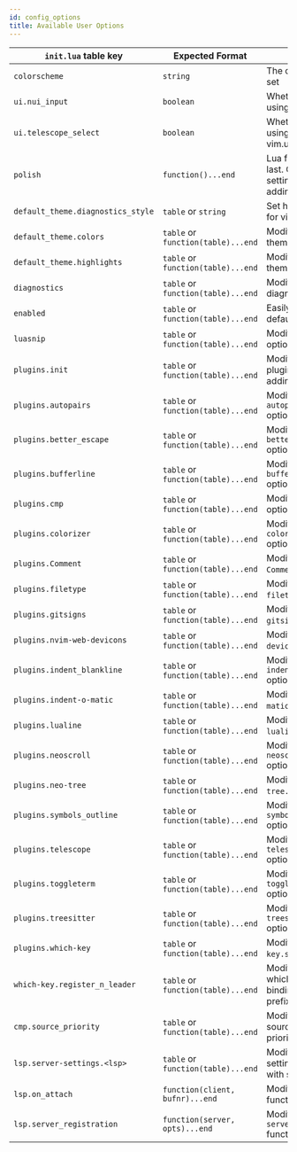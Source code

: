 ```yaml
---
id: config_options
title: Available User Options
---
```


| `init.lua` table key              | Expected Format                    | Use Case                                                                            |
| --------------------------------- | ---------------------------------- | ----------------------------------------------------------------------------------- |
| `colorscheme`                     | `string`                           | The colorscheme to be set                                                           |
| `ui.nui_input`                    | `boolean`                          | Whether or not to enable using NUI for vim.ui.input                                 |
| `ui.telescope_select`             | `boolean`                          | Whether or not to enable using Telescope for vim.ui.select                          |
| `polish`                          | `function()...end`                 | Lua function to be run last. Good place for setting vim options and adding mappings |
| `default_theme.diagnostics_style` | `table` or `string`                | Set highlight style options for virtual text                                        |
| `default_theme.colors`            | `table` or `function(table)...end` | Modify the default theme's color table                                              |
| `default_theme.highlights`        | `table` or `function(table)...end` | Modify the default theme's highlight groups                                         |
| `diagnostics`                     | `table` or `function(table)...end` | Modify the default vim diagnostics options                                          |
| `enabled`                         | `table` or `function(table)...end` | Easily enable or disable default plugins                                            |
| `luasnip`                         | `table` or `function(table)...end` | Modify available `luasnip` options                                                  |
| `plugins.init`                    | `table` or `function(table)...end` | Modify the default plugins table such as adding new plugins                         |
| `plugins.autopairs`               | `table` or `function(table)...end` | Modify the `autopairs.setup()` options                                              |
| `plugins.better_escape`           | `table` or `function(table)...end` | Modify the `better_escape.setup()` options                                          |
| `plugins.bufferline`              | `table` or `function(table)...end` | Modify the `bufferline.setup()` options                                             |
| `plugins.cmp`                     | `table` or `function(table)...end` | Modify the `cmp.setup()` options                                                    |
| `plugins.colorizer`               | `table` or `function(table)...end` | Modify the `colorizer.setup()` options                                              |
| `plugins.Comment`                 | `table` or `function(table)...end` | Modify the `Comment.setup()` options                                                |
| `plugins.filetype`                | `table` or `function(table)...end` | Modify the `filetype.setup()` options                                               |
| `plugins.gitsigns`                | `table` or `function(table)...end` | Modify the `gitsigns.setup()` options                                               |
| `plugins.nvim-web-devicons`       | `table` or `function(table)...end` | Modify the `nvim-web-devicons.setup()` options                                      |
| `plugins.indent_blankline`        | `table` or `function(table)...end` | Modify the `indent_blankline.setup()` options                                       |
| `plugins.indent-o-matic`          | `table` or `function(table)...end` | Modify the `indent-o-matic.setup()` options                                         |
| `plugins.lualine`                 | `table` or `function(table)...end` | Modify the `lualine.setup()` options                                                |
| `plugins.neoscroll`               | `table` or `function(table)...end` | Modify the `neoscroll.setup()` options                                              |
| `plugins.neo-tree`                | `table` or `function(table)...end` | Modify the `nvim-tree.setup()` options                                              |
| `plugins.symbols_outline`         | `table` or `function(table)...end` | Modify the `symbols_outline.setup()` options                                        |
| `plugins.telescope`               | `table` or `function(table)...end` | Modify the `telescope.setup()` options                                              |
| `plugins.toggleterm`              | `table` or `function(table)...end` | Modify the `toggleterm.setup()` options                                             |
| `plugins.treesitter`              | `table` or `function(table)...end` | Modify the `treesitter.setup()` options                                             |
| `plugins.which-key`               | `table` or `function(table)...end` | Modify the `which-key.setup()` options                                              |
| `which-key.register_n_leader`     | `table` or `function(table)...end` | Modify the default which-key normal mode bindings with `<leader>` prefix            |
| `cmp.source_priority`             | `table` or `function(table)...end` | Modify the default cmp sources and their priorities                                 |
| `lsp.server-settings.<lsp>`       | `table` or `function(table)...end` | Modify the LSP server settings, replace `<lsp>` with server name                    |
| `lsp.on_attach`                   | `function(client, bufnr)...end`    | Modify the lsp `on_attach` function                                                 |
| `lsp.server_registration`         | `function(server, opts)...end`     | Modify the `lsp-installer` `server_registration` function                           |
